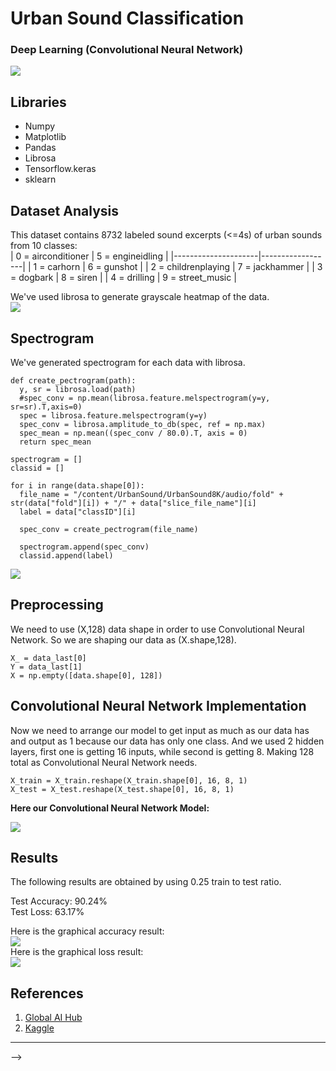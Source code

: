 <!--- This is an HTML comment in Markdown -->
# Urban Sound Classification
### Deep Learning (Convolutional Neural Network)

![](https://static.wikia.nocookie.net/bleach/images/1/16/Ep329UraharaProfileOption4.png/revision/latest/scale-to-width-down/1000?cb=20220325000742&path-prefix=en)

## Libraries
- Numpy 
- Matplotlib 
- Pandas 
- Librosa 
- Tensorflow.keras
- sklearn
## Dataset Analysis
This dataset contains 8732 labeled sound excerpts (<=4s) of urban sounds from 10 classes:  
| 0 = airconditioner  | 5 = engineidling |
|---------------------|------------------|
| 1 = carhorn         | 6 = gunshot      |
| 2 = childrenplaying | 7 = jackhammer   |
| 3 = dogbark         | 8 = siren        |
| 4 = drilling        | 9 = street_music |


We've used librosa to generate grayscale heatmap of the data.  
![](https://i.ibb.co/0hQ45Mq/indir.png)
## Spectrogram
We've generated spectrogram for each data with librosa.  
~~~~
def create_pectrogram(path):
  y, sr = librosa.load(path)
  #spec_conv = np.mean(librosa.feature.melspectrogram(y=y, sr=sr).T,axis=0)
  spec = librosa.feature.melspectrogram(y=y)
  spec_conv = librosa.amplitude_to_db(spec, ref = np.max)
  spec_mean = np.mean((spec_conv / 80.0).T, axis = 0)
  return spec_mean
~~~~
~~~~
spectrogram = []
classid = []

for i in range(data.shape[0]):
  file_name = "/content/UrbanSound/UrbanSound8K/audio/fold" + str(data["fold"][i]) + "/" + data["slice_file_name"][i]
  label = data["classID"][i]

  spec_conv = create_pectrogram(file_name)

  spectrogram.append(spec_conv)
  classid.append(label)
~~~~
![](https://i.ibb.co/0XGy0fn/spec.png)
## Preprocessing
We need to use (X,128) data shape in order to use Convolutional Neural Network. So we are shaping our data as (X.shape,128).  
~~~~
X_ = data_last[0]
Y = data_last[1]
X = np.empty([data.shape[0], 128])
~~~~
## Convolutional Neural Network Implementation
Now we need to arrange our model to get input as much as our data has and output as 1 because our data has only one class. And we used 2 hidden layers, first one is getting 16 inputs, while second is getting 8. Making 128 total as Convolutional Neural Network needs.
~~~~
X_train = X_train.reshape(X_train.shape[0], 16, 8, 1)
X_test = X_test.reshape(X_test.shape[0], 16, 8, 1)
~~~~
**Here our Convolutional Neural Network Model:**  
  
![](https://i.ibb.co/YyczCnf/Untitled.png)
## Results
The following results are obtained by using 0.25 train to test ratio.  
  
Test Accuracy: 90.24%  
Test Loss: 63.17%

Here is the graphical accuracy result:  
![](https://i.ibb.co/2NwVMpH/indir-1.png)  
Here is the graphical loss result:  
![](https://i.ibb.co/V3zJy34/indir-2.png)  
## References
1. [Global AI Hub](https://globalaihub.com/courses/introduction-to-deep-learning/)
2. [Kaggle](https://www.kaggle.com/datasets/chrisfilo/urbansound8k)
---
-->
